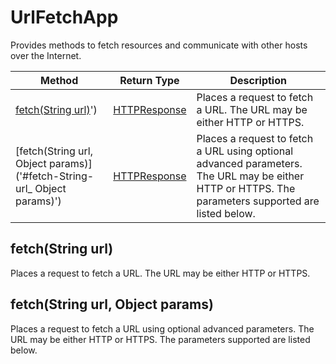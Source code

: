 # UrlFetchApp
Provides methods to fetch resources and communicate with other hosts over the Internet.

|Method|Return Type|Description|
|-|-|-
[fetch(String url)]('#fetch-String-url)')|[HTTPResponse](./HTTPResponse)|Places a request to fetch a URL. The URL may be either HTTP or HTTPS.<br />
[fetch(String url, Object params)]('#fetch-String-url_ Object params)')|[HTTPResponse](./HTTPResponse)|Places a request to fetch a URL using optional advanced parameters. The URL may be either HTTP or HTTPS. The parameters supported are listed below.<br />

<a name="fetch-String-url)"></a>
## fetch(String url)
Places a request to fetch a URL. The URL may be either HTTP or HTTPS.


<a name="fetch-String-url_ Object params)"></a>
## fetch(String url, Object params)
Places a request to fetch a URL using optional advanced parameters. The URL may be either HTTP or HTTPS. The parameters supported are listed below.


